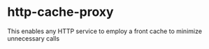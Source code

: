 # http-cache-proxy
This enables any HTTP service to employ a front cache to minimize unnecessary calls

